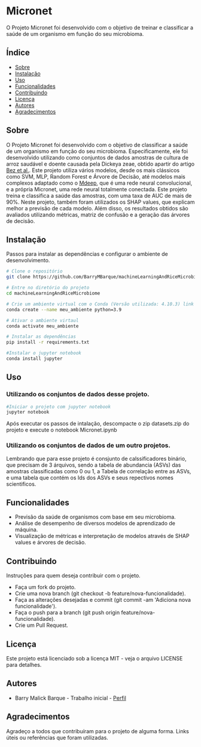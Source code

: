 # Micronet

O Projeto Micronet foi desenvolvido com o objetivo de treinar e classificar a saúde de um organismo em função do seu microbioma.

## Índice

- [Sobre](#sobre)
- [Instalação](#instalação)
- [Uso](#uso)
- [Funcionalidades](#funcionalidades)
- [Contribuindo](#contribuindo)
- [Licença](#licença)
- [Autores](#autores)
- [Agradecimentos](#agradecimentos)

## Sobre

O Projeto Micronet foi desenvolvido com o objetivo de classificar a saúde de um organismo em função do seu microbioma. Especificamente, ele foi desenvolvido utilizando como conjuntos de dados amostras de cultura de arroz saudável e doente causada pela Dickeya zeae, obtido apartir do artigo [Bez et al.](https://enviromicro-journals.onlinelibrary.wiley.com/doi/10.1111/1462-2920.15726). Este projeto utiliza vários modelos, desde os mais clássicos como SVM, MLP, Random Forest e Árvore de Decisão, até modelos mais complexos adaptado como o [Mdeep](https://github.com/lichen-lab/MDeep), que é uma rede neural convolucional, e a própria Micronet, uma rede neural totalmente conectada. Este projeto treina e classifica a saúde das amostras, com uma taxa de AUC de mais de 90%. Neste projeto, também foram utilizados os SHAP values, que explicam melhor a previsão de cada modelo. Além disso, os resultados obtidos são avaliados utilizando métricas, matriz de confusão e a geração das árvores de decisão.

## Instalação

Passos para instalar as dependências e configurar o ambiente de desenvolvimento.

```bash
# Clone o repositório
git clone https://github.com/BarryMBarque/machineLearningAndRiceMicrobiome.git

# Entre no diretório do projeto
cd machineLearningAndRiceMicrobiome

# Crie um ambiente virtual com o Conda (Versão utilizada: 4.10.3) link para instalação: https://conda.io/projects/conda/en/latest/user-guide/install/index.html
conda create --name meu_ambiente python=3.9

# Ativar o ambiente virtaul
conda activate meu_ambiente

# Instalar as dependências
pip install -r requirements.txt

#Instalar o jupyter notebook
conda install jupyter
```

## Uso
### Utilizando os conjuntos de dados desse projeto.
```bash
#Iniciar o projeto com jupyter notebook
jupyter notebook
```
Após executar os passos de intalação, descompacte o zip datasets.zip do projeto e execute o notebook Micronet.ipynb

### Utilizando os conjuntos de dados de um outro projetos.
Lembrando que para esse projeto é consjunto de calssificadores binário, que precisam de 3 árquivos, sendo a tabela de abundancia (ASVs) das amostras classificadas como 0 ou 1, a Tabela de correlação entre as ASVs, e uma tabela que contém os Ids dos ASVs e seus repectivos nomes scientificos.

## Funcionalidades

- Previsão da saúde de organismos com base em seu microbioma.
- Análise de desempenho de diversos modelos de aprendizado de máquina.
- Visualização de métricas e interpretação de modelos através de SHAP values e árvores de decisão.

## Contribuindo

Instruções para quem deseja contribuir com o projeto.

- Faça um fork do projeto.
- Crie uma nova branch (git checkout -b feature/nova-funcionalidade).
- Faça as alterações desejadas e commit (git commit -am 'Adiciona nova funcionalidade').
- Faça o push para a branch (git push origin feature/nova-funcionalidade).
- Crie um Pull Request.

## Licença

Este projeto está licenciado sob a licença MIT - veja o arquivo LICENSE para detalhes.

## Autores

- Barry Malick Barque - Trabalho inicial - [Perfil](https://github.com/BarryMBarque)

## Agradecimentos

Agradeço a todos que contribuíram para o projeto de alguma forma.
Links úteis ou referências que foram utilizadas.
